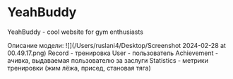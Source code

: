# YeahBuddy
YeahBuddy - cool website for gym enthusiasts

Описание модели:
![](/Users/ruslani4/Desktop/Screenshot 2024-02-28 at 00.49.17.png)
Record - тренировка
User - пользователь
Achievement - ачивка, выдаваемая пользователю за заслуги
Statistics - метрики тренировки (жим лёжа, присед, становая тяга)